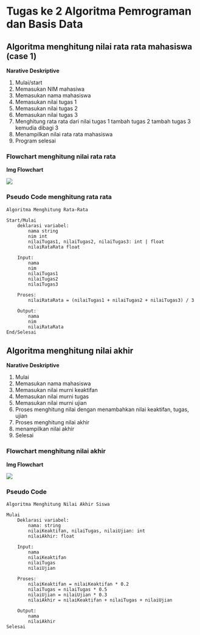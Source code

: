 # Tugas ke 2 Algoritma Pemrograman dan Basis Data

## Algoritma menghitung nilai rata rata mahasiswa (case 1)
**Narative Deskriptive**
1. Mulai/start
2. Memasukan NIM mahasiwa
3. Memasukan nama mahasiswa
4. Memasukan nilai tugas 1
5. Memasukan nilai tugas 2
6. Memasukan nilai tugas 3
7. Menghitung rata rata dari nilai tugas 1 tambah tugas 2 tambah tugas 3 kemudia dibagi 3
8. Menampilkan nilai rata rata mahasiswa
9. Program selesai

### Flowchart menghitung nilai rata rata
**Img Flowchart**

![](https://github.com/Fiyanz/Algoritma-dan-Basis-data/blob/main/img/Flowchat_rata-rata.png)


### Pseudo Code menghitung rata rata
```
Algoritma Menghitung Rata-Rata

Start/Mulai
    deklarasi variabel:
        nama string
        nim int
        nilaiTugas1, nilaiTugas2, nilaiTugas3: int | float
        nilaiRataRata float

    Input:
        nama
        nim
        nilaiTugas1
        nilaiTugas2
        nilaiTugas3

    Proses:
        nilaiRataRata = (nilaiTugas1 + nilaiTugas2 + nilaiTugas3) / 3

    Output:
        nama
        nim
        nilaiRataRata
End/Selesai
```


## Algoritma menghitung nilai akhir
**Narative Deskriptive**
1. Mulai
2. Memasukan nama mahasiswa
3. Memasukan nilai murni keaktifan
4. Memasukan nilai murni tugas
5. Memasukan nilai murni ujian
6. Proses menghitung nilai dengan menambahkan nilai keaktifan, tugas, ujian
7. Proses menghitung nilai akhir
8. menampilkan nilai akhir
9. Selesai

### Flowchart menghitung nilai akhir
**Img Flowchart**

![](https://github.com/Fiyanz/Algoritma-dan-Basis-data/blob/main/img/flowchart_nilai_akhir.png)


### Pseudo Code
```
Algoritma Menghitung Nilai Akhir Siswa

Mulai
    Deklarasi variabel:
        nama: string
        nilaiKeaktifan, nilaiTugas, nilaiUjian: int
        nilaiAkhir: float

    Input:
        nama
        nilaiKeaktifan
        nilaiTugas
        nilaiUjian

    Proses:
        nilaiKeaktifan = nilaiKeaktifan * 0.2
        nilaiTugas = nilaiTugas * 0.5
        nilaiUjian = nilaiUjian * 0.3
        nilaiAkhir = nilaiKeaktifan + nilaiTugas + nilaiUjian

    Output:
        nama
        nilaiAkhir
Selesai
```
